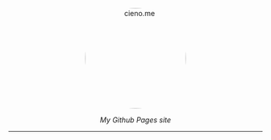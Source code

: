 <div align="center">
  <br>
  <img src="https://avatars.githubusercontent.com/u/30049418" alt="cieno.me" width="200" style="border-radius: 50%"/>
  <br> 
  <p align="center">
    <i>My Github Pages site</i>
  </p>
</div>

---
